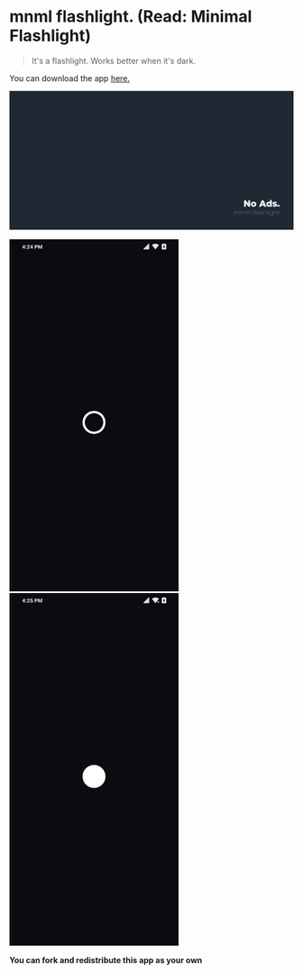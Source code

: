 # mnml flashlight. (Read: Minimal Flashlight)
> It's a flashlight. Works better when it's dark.

You can download the app [here.](http://bit.ly/mnmltorch)

<img src="https://github.com/kashifulhaque/mnml_flashlight/raw/master/app/screenshots/banner.png" width="600" />

<p float="left">
  <img src="https://github.com/kashifulhaque/mnml_flashlight/raw/master/app/screenshots/torch_off.png" width="300" />
  <img src="https://github.com/kashifulhaque/mnml_flashlight/raw/master/app/screenshots/torch_on.png" width="300" />
</p>

**You can fork and redistribute this app as your own**
